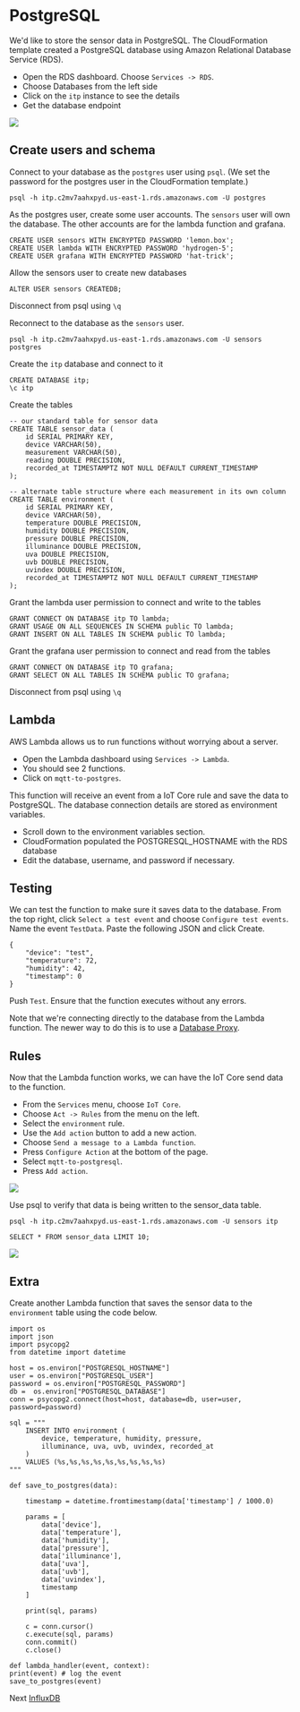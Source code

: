 # PostgreSQL

We'd like to store the sensor data in PostgreSQL. The CloudFormation template created a PostgreSQL database using Amazon Relational Database Service (RDS). 

 * Open the RDS dashboard. Choose `Services -> RDS`.
 * Choose Databases from the left side
 * Click on the `itp` instance to see the details
 * Get the database endpoint

![](img/rds.png)

## Create users and schema

Connect to your database as the `postgres` user using `psql`. (We set the password for the postgres user in the CloudFormation template.)

    psql -h itp.c2mv7aahxpyd.us-east-1.rds.amazonaws.com -U postgres

As the postgres user, create some user accounts. The `sensors` user will own the database. The other accounts are for the lambda function and grafana.

    CREATE USER sensors WITH ENCRYPTED PASSWORD 'lemon.box';
    CREATE USER lambda WITH ENCRYPTED PASSWORD 'hydrogen-5';
    CREATE USER grafana WITH ENCRYPTED PASSWORD 'hat-trick';

Allow the sensors user to create new databases

    ALTER USER sensors CREATEDB;

Disconnect from psql using `\q`

Reconnect to the database as the `sensors` user.

    psql -h itp.c2mv7aahxpyd.us-east-1.rds.amazonaws.com -U sensors postgres

Create the `itp` database and connect to it

    CREATE DATABASE itp;
    \c itp

Create the tables

    -- our standard table for sensor data
    CREATE TABLE sensor_data (
        id SERIAL PRIMARY KEY,
        device VARCHAR(50),
        measurement VARCHAR(50),
        reading DOUBLE PRECISION,
        recorded_at TIMESTAMPTZ NOT NULL DEFAULT CURRENT_TIMESTAMP
    );

    -- alternate table structure where each measurement in its own column
    CREATE TABLE environment (
        id SERIAL PRIMARY KEY,
        device VARCHAR(50),
        temperature DOUBLE PRECISION,
        humidity DOUBLE PRECISION,
        pressure DOUBLE PRECISION,
        illuminance DOUBLE PRECISION,
        uva DOUBLE PRECISION,
        uvb DOUBLE PRECISION,
        uvindex DOUBLE PRECISION,
        recorded_at TIMESTAMPTZ NOT NULL DEFAULT CURRENT_TIMESTAMP
    );

Grant the lambda user permission to connect and write to the tables

    GRANT CONNECT ON DATABASE itp TO lambda;
    GRANT USAGE ON ALL SEQUENCES IN SCHEMA public TO lambda;
    GRANT INSERT ON ALL TABLES IN SCHEMA public TO lambda;

Grant the grafana user permission to connect and read from the tables

    GRANT CONNECT ON DATABASE itp TO grafana;
    GRANT SELECT ON ALL TABLES IN SCHEMA public TO grafana;

Disconnect from psql using `\q`

## Lambda

AWS Lambda allows us to run functions without worrying about a server. 

 * Open the Lambda dashboard using `Services -> Lambda`. 
 * You should see 2 functions. 
 * Click on `mqtt-to-postgres`. 
 
 This function will receive an event from a IoT Core rule and save the data to PostgreSQL. The database connection details are stored as environment variables. 
 
 * Scroll down to the environment variables section. 
 * CloudFormation populated the POSTGRESQL_HOSTNAME with the RDS database
 * Edit the database, username, and password if necessary.
 
 ## Testing

We can test the function to make sure it saves data to the database. From the top right, click `Select a test event` and choose `Configure test events`. Name the event `TestData`. Paste the following JSON and click Create.

    {
        "device": "test",
        "temperature": 72,
        "humidity": 42,
        "timestamp": 0
    }

Push `Test`. Ensure that the function executes without any errors.

Note that we're connecting directly to the database from the Lambda function. The newer way to do this is to use a [Database Proxy](https://aws.amazon.com/blogs/compute/using-amazon-rds-proxy-with-aws-lambda/).

## Rules

Now that the Lambda function works, we can have the IoT Core send data to the function. 

 * From the `Services` menu, choose `IoT Core`. 
 * Choose `Act -> Rules` from the menu on the left. 
 * Select the `environment` rule. 
 * Use the `Add action` button to add a new action. 
 * Choose `Send a message to a Lambda function`.
 * Press `Configure Action` at the bottom of the page.
 * Select `mqtt-to-postgresql`.
 * Press `Add action`.

![](img/rule-postgresql-lambda.png)

Use psql to verify that data is being written to the sensor_data table.

    psql -h itp.c2mv7aahxpyd.us-east-1.rds.amazonaws.com -U sensors itp

    SELECT * FROM sensor_data LIMIT 10;

![](img/postgresql-check-data.png)

## Extra

Create another Lambda function that saves the sensor data to the `environment` table using the code below.

    import os
    import json
    import psycopg2
    from datetime import datetime

    host = os.environ["POSTGRESQL_HOSTNAME"] 
    user = os.environ["POSTGRESQL_USER"]
    password = os.environ["POSTGRESQL_PASSWORD"]
    db =  os.environ["POSTGRESQL_DATABASE"]
    conn = psycopg2.connect(host=host, database=db, user=user, password=password)

    sql = """
        INSERT INTO environment (
            device, temperature, humidity, pressure,
            illuminance, uva, uvb, uvindex, recorded_at
        ) 
        VALUES (%s,%s,%s,%s,%s,%s,%s,%s,%s)
    """

    def save_to_postgres(data):

        timestamp = datetime.fromtimestamp(data['timestamp'] / 1000.0)

        params = [
            data['device'],
            data['temperature'],
            data['humidity'],
            data['pressure'],
            data['illuminance'],
            data['uva'],
            data['uvb'],
            data['uvindex'],
            timestamp
        ]
        
        print(sql, params)

        c = conn.cursor()
        c.execute(sql, params)
        conn.commit()
        c.close()

    def lambda_handler(event, context):
    print(event) # log the event
    save_to_postgres(event)

 Next [InfluxDB](influxdb.md) 
   